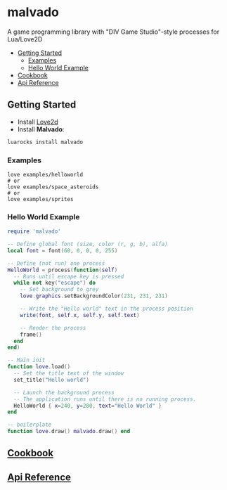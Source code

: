 # malvado
A game programming library with  "DIV Game Studio"-style processes for Lua/Love2D

- [Getting Started](#getting-started)
  - [Examples](#examples)
  - [Hello World Example](#hello-world-example)
- [Cookbook](#cookbook)
- [Api Reference](#api-reference)

## Getting Started

* Install [Love2d](https://love2d.org/)
* Install **Malvado**:
```bash
luarocks install malvado
```
### Examples
```
love examples/helloworld
# or
love examples/space_asteroids
# or
love examples/sprites
```

### Hello World Example

```lua
require 'malvado'

-- Define global font (size, color (r, g, b), alfa)
local font = font(60, 0, 0, 0, 255)

-- Define (not run) one process
HelloWorld = process(function(self)
  -- Runs until escape key is pressed
  while not key("escape") do
    -- Set background to grey
    love.graphics.setBackgroundColor(231, 231, 231)

    -- Write the "Hello world" text in the process position
    write(font, self.x, self.y, self.text)

    -- Render the process
    frame()
  end
end)

-- Main init
function love.load()
  -- Set the title text of the window
  set_title("Hello world")

  -- Launch the background process
  -- The application runs until there is no running process.
  HelloWorld { x=240, y=280, text="Hello World" }
end

-- boilerplate
function love.draw() malvado.draw() end
```

## [Cookbook](doc/cookbook.md)
## [Api Reference](doc/api.md)

